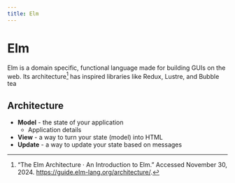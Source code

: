 ```yaml
---
title: Elm
---
```


# Elm

Elm is a domain specific, functional language made for building GUIs on the web. Its architecture[^1] has inspired libraries like Redux, Lustre, and Bubble tea

## Architecture

- **Model** - the state of your application
    - Application details
- **View** - a way to turn your state (model) into HTML
- **Update** - a way to update your state based on messages

[^1]: “The Elm Architecture · An Introduction to Elm.” Accessed November 30, 2024. <https://guide.elm-lang.org/architecture/>.
